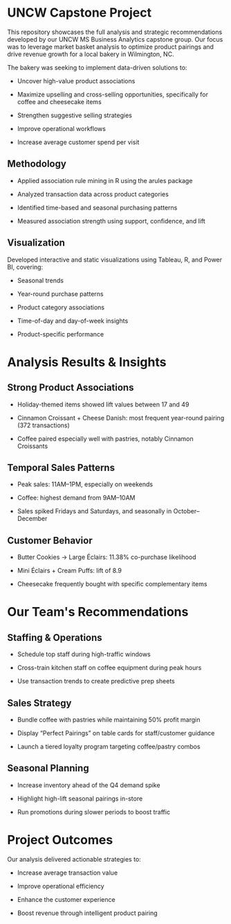# UNCW Capstone Project
This repository showcases the full analysis and strategic recommendations developed by our UNCW MS Business Analytics capstone group. Our focus was to leverage market basket analysis to optimize product pairings and drive revenue growth for a local bakery in Wilmington, NC.

The bakery was seeking to implement data-driven solutions to:

* Uncover high-value product associations

* Maximize upselling and cross-selling opportunities, specifically for coffee and cheesecake items

* Strengthen suggestive selling strategies

* Improve operational workflows

* Increase average customer spend per visit


## Methodology
* Applied association rule mining in R using the arules package

* Analyzed transaction data across product categories

* Identified time-based and seasonal purchasing patterns

* Measured association strength using support, confidence, and lift

## Visualization
Developed interactive and static visualizations using Tableau, R, and Power BI, covering:

* Seasonal trends

* Year-round purchase patterns

* Product category associations

* Time-of-day and day-of-week insights

* Product-specific performance


# Analysis Results & Insights

## Strong Product Associations
* Holiday-themed items showed lift values between 17 and 49

* Cinnamon Croissant + Cheese Danish: most frequent year-round pairing (372 transactions)

* Coffee paired especially well with pastries, notably Cinnamon Croissants

## Temporal Sales Patterns
* Peak sales: 11AM–1PM, especially on weekends

* Coffee: highest demand from 9AM–10AM

* Sales spiked Fridays and Saturdays, and seasonally in October–December

## Customer Behavior
* Butter Cookies → Large Éclairs: 11.38% co-purchase likelihood

* Mini Éclairs + Cream Puffs: lift of 8.9

* Cheesecake frequently bought with specific complementary items

# Our Team's Recommendations

## Staffing & Operations
* Schedule top staff during high-traffic windows

* Cross-train kitchen staff on coffee equipment during peak hours

* Use transaction trends to create predictive prep sheets

## Sales Strategy
* Bundle coffee with pastries while maintaining 50% profit margin

* Display “Perfect Pairings” on table cards for staff/customer guidance

* Launch a tiered loyalty program targeting coffee/pastry combos

## Seasonal Planning
* Increase inventory ahead of the Q4 demand spike

* Highlight high-lift seasonal pairings in-store

* Run promotions during slower periods to boost traffic


# Project Outcomes

Our analysis delivered actionable strategies to:

* Increase average transaction value

* Improve operational efficiency

* Enhance the customer experience

* Boost revenue through intelligent product pairing
